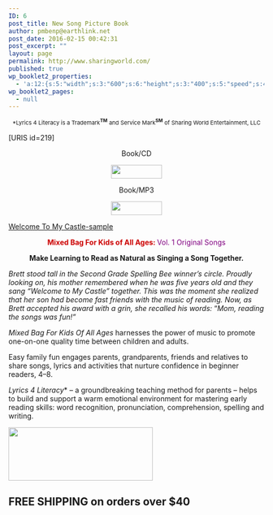 ```yaml
---
ID: 6
post_title: New Song Picture Book
author: pmbenp@earthlink.net
post_date: 2016-02-15 00:42:31
post_excerpt: ""
layout: page
permalink: http://www.sharingworld.com/
published: true
wp_booklet2_properties:
  - 'a:12:{s:5:"width";s:3:"600";s:6:"height";s:3:"400";s:5:"speed";s:4:"1000";s:5:"delay";s:4:"5000";s:9:"direction";s:3:"LTR";s:14:"arrows_enabled";b:0;s:20:"page_numbers_enabled";b:1;s:14:"cover_behavior";s:4:"open";s:7:"padding";s:2:"10";s:18:"thumbnails_enabled";b:0;s:13:"popup_enabled";s:0:"";s:5:"theme";s:7:"default";}'
wp_booklet2_pages:
  - null
---
```

<p style="text-align: center;"><span style="font-size: 11px;">*Lyrics 4 Literacy is a Trademark<span style="font-weight: bold;"><sup>TM</sup></span> and Service Mark<span style="font-weight: bold;"><sup>SM</sup></span> of Sharing World Entertainment, LLC</span></p>
[URIS id=219]
<p style="text-align: center;">Book/CD</p>
<p style="text-align: center;"><a href="http://www.sharingworld.com/product/mixed-bag-for-kids"><img class="aligncenter" src="http://www.sharingworld.com/wp-content/uploads/2016/02/add-cart-e1464143165363.png" width="100" height="27" /></a></p>
<p style="text-align: center;">Book/MP3</p>
<p style="text-align: center;"><a href="http://www.sharingworld.com/product/mixed-bag-for-kids"><img class="aligncenter" src="http://www.sharingworld.com/wp-content/uploads/2016/02/add-cart-e1464143165363.png" width="100" height="27" /></a></p>
<a class="n" href="http://www.sharingworld.com/wp-content/uploads/2016/02/Welcome-To-My-Caste-sample.mp3">Welcome To My Castle-sample</a>
<p style="text-align: center;"><span style="color: #cc0000;"><strong>Mixed Bag For Kids of All Ages: </strong></span><span style="color: #800080;">Vol. 1 Original Songs</span></p>
<p style="text-align: center;"><strong>
Make Learning to Read as Natural as Singing a Song Together.</strong></p>
<p style="text-align: left;"><em>Brett stood tall in the Second Grade Spelling Bee winner’s circle. Proudly looking on, his mother remembered when he was five years old and they sang “Welcome to My Castle” together. This was the moment she realized that her son had become fast friends with the music of reading. Now, as Brett accepted his award with a grin, she recalled his words:</em> “<em>Mom,</em> <em>reading the songs was</em> <em>fun!”</em></p>
<p style="text-align: left;"><em>Mixed Bag For Kids Of All Ages</em> harnesses the power of music to promote one-on-one quality time between children and adults.</p>
<p style="text-align: left;">Easy family fun engages parents, grandparents, friends and relatives to share songs, lyrics and activities that nurture confidence in beginner readers, 4–8.</p>
<p style="text-align: left;"><em>Lyrics 4 Literacy</em>* – a groundbreaking teaching method for parents – helps to build and support a warm emotional environment for mastering early reading skills: word recognition, pronunciation, comprehension, spelling and writing.</p>
<p style="text-align: left;"><a href="https://www.amazon.com/s/ref=nb_sb_ss_rsis_1_6?url=search-alias%3Daps&amp;field-keywords=mixed+bag+for+kids+richie+havens&amp;sprefix=mixed+%2Caps%2C483"><img class="aligncenter wp-image-1354 size-full" src="http://www.sharingworld.com/wp-content/uploads/2016/02/amazon.png" width="284" height="105" /></a></p>


<div class="shipping">
  <h2>  FREE SHIPPING on orders over
 $40</h2>
</div>
